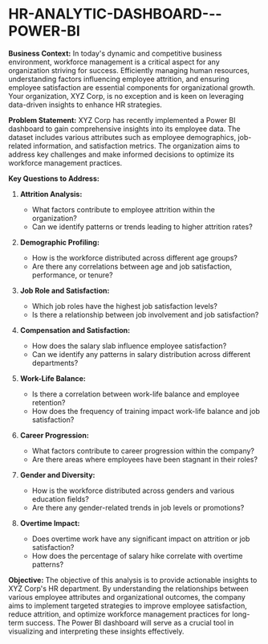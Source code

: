 # HR-ANALYTIC-DASHBOARD---POWER-BI
**Business Context:**
In today's dynamic and competitive business environment, workforce management is a critical aspect for any organization striving for success. Efficiently managing human resources, understanding factors influencing employee attrition, and ensuring employee satisfaction are essential components for organizational growth. Your organization, XYZ Corp, is no exception and is keen on leveraging data-driven insights to enhance HR strategies.

**Problem Statement:**
XYZ Corp has recently implemented a Power BI dashboard to gain comprehensive insights into its employee data. The dataset includes various attributes such as employee demographics, job-related information, and satisfaction metrics. The organization aims to address key challenges and make informed decisions to optimize its workforce management practices.

**Key Questions to Address:**
1. **Attrition Analysis:**
   - What factors contribute to employee attrition within the organization?
   - Can we identify patterns or trends leading to higher attrition rates?

2. **Demographic Profiling:**
   - How is the workforce distributed across different age groups?
   - Are there any correlations between age and job satisfaction, performance, or tenure?

3. **Job Role and Satisfaction:**
   - Which job roles have the highest job satisfaction levels?
   - Is there a relationship between job involvement and job satisfaction?

4. **Compensation and Satisfaction:**
   - How does the salary slab influence employee satisfaction?
   - Can we identify any patterns in salary distribution across different departments?

5. **Work-Life Balance:**
   - Is there a correlation between work-life balance and employee retention?
   - How does the frequency of training impact work-life balance and job satisfaction?

6. **Career Progression:**
   - What factors contribute to career progression within the company?
   - Are there areas where employees have been stagnant in their roles?

7. **Gender and Diversity:**
   - How is the workforce distributed across genders and various education fields?
   - Are there any gender-related trends in job levels or promotions?

8. **Overtime Impact:**
   - Does overtime work have any significant impact on attrition or job satisfaction?
   - How does the percentage of salary hike correlate with overtime patterns?

**Objective:**
The objective of this analysis is to provide actionable insights to XYZ Corp's HR department. By understanding the relationships between various employee attributes and organizational outcomes, the company aims to implement targeted strategies to improve employee satisfaction, reduce attrition, and optimize workforce management practices for long-term success. The Power BI dashboard will serve as a crucial tool in visualizing and interpreting these insights effectively.
